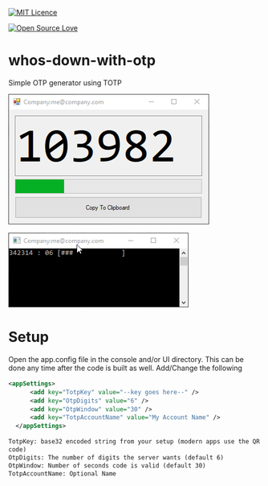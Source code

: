 [![MIT Licence](https://badges.frapsoft.com/os/mit/mit.png?v=103)](https://opensource.org/licenses/mit-license.php)

[![Open Source Love](https://badges.frapsoft.com/os/v1/open-source.svg?v=103)](https://github.com/ellerbrock/open-source-badges/)

# whos-down-with-otp
Simple OTP generator using TOTP

![](./images/UI.gif)

![](./images/ConsoleUI.gif)

# Setup
Open the app.config file in the console and/or UI directory.  This can be done any time after the code is built as well.
Add/Change the following

```xml
<appSettings>
      <add key="TotpKey" value="--key goes here--" />
      <add key="OtpDigits" value="6" />
      <add key="OtpWindow" value="30" />
      <add key="TotpAccountName" value="My Account Name" />
  </appSettings>
```

``` 
TotpKey: base32 encoded string from your setup (modern apps use the QR code)
OtpDigits: The number of digits the server wants (default 6)
OtpWindow: Number of seconds code is valid (default 30)
TotpAccountName: Optional Name
```
